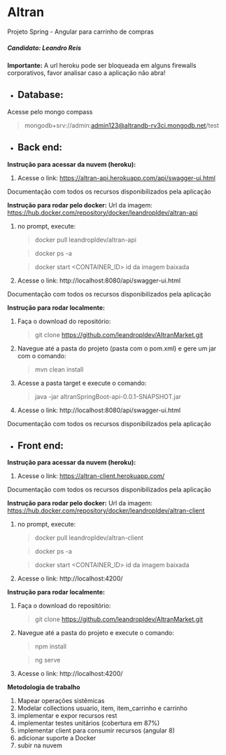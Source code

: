 # Altran
Projeto Spring - Angular para carrinho de compras
##### Candidato: Leandro Reis
**Importante:**
A url heroku pode ser bloqueada em alguns firewalls corporativos, favor analisar caso a aplicação não abra!

- ## Database:
Acesse pelo mongo compass
> mongodb+srv://admin:admin123@altrandb-rv3ci.mongodb.net/test

- ## Back end:
**Instrução para acessar da nuvem (heroku):**
1) Acesse o link: https://altran-api.herokuapp.com/api/swagger-ui.html

Documentação com todos os recursos disponibilizados pela aplicação

**Instrução para rodar pelo docker:**
Url da imagem: https://hub.docker.com/repository/docker/leandropldev/altran-api
1) no prompt, execute: 
	> docker pull leandropldev/altran-api
	
	> docker ps -a
	
	> docker start <CONTAINER_ID> id da imagem baixada
	
2) Acesse o link: http://localhost:8080/api/swagger-ui.html

Documentação com todos os recursos disponibilizados pela aplicação

**Instrução para rodar localmente:**
1) Faça o download do repositório:
	> git clone https://github.com/leandropldev/AltranMarket.git
2) Navegue até a pasta do projeto (pasta com o pom.xml) e gere um jar com o comando:
	> mvn clean install
3) Acesse a pasta target e execute o comando:
	> java -jar altranSpringBoot-api-0.0.1-SNAPSHOT.jar
4) Acesse o link: http://localhost:8080/api/swagger-ui.html

Documentação com todos os recursos disponibilizados pela aplicação

- ## Front end:
**Instrução para acessar da nuvem (heroku):**
1) Acesse o link: https://altran-client.herokuapp.com/

Documentação com todos os recursos disponibilizados pela aplicação

**Instrução para rodar pelo docker:**
Url da imagem: https://hub.docker.com/repository/docker/leandropldev/altran-client
1) no prompt, execute: 
	> docker pull leandropldev/altran-client
	
	> docker ps -a
	
	> docker start <CONTAINER_ID> id da imagem baixada
	
2) Acesse o link: http://localhost:4200/

**Instrução para rodar localmente:**
1) Faça o download do repositório:
	> git clone https://github.com/leandropldev/AltranMarket.git
2) Navegue até a pasta do projeto e execute o comando:
	> npm install
	
	> ng serve
3) Acesse o link: http://localhost:4200/

**Metodologia de trabalho**
1) Mapear operações sistêmicas
2) Modelar collections usuario, item, item_carrinho e carrinho
3) implementar e expor recursos rest
4) implementar testes unitários (cobertura em 87%)
5) implementar client para consumir recursos (angular 8)
6) adicionar suporte a Docker
7) subir na nuvem
